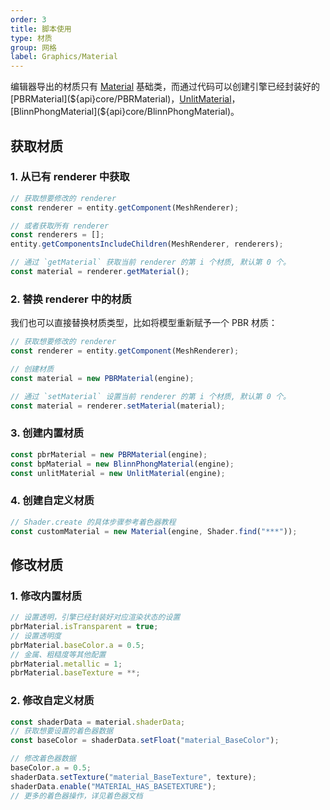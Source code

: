 ```yaml
---
order: 3
title: 脚本使用
type: 材质
group: 网格
label: Graphics/Material
---
```


编辑器导出的材质只有 [Material](${api}core/Material) 基础类，而通过代码可以创建引擎已经封装好的 [PBRMaterial](${api}core/PBRMaterial)，[UnlitMaterial](${api}core/UnlitMaterial)，[BlinnPhongMaterial](${api}core/BlinnPhongMaterial)。

## 获取材质

### 1. 从已有 renderer 中获取

```typescript
// 获取想要修改的 renderer
const renderer = entity.getComponent(MeshRenderer);

// 或者获取所有 renderer
const renderers = [];
entity.getComponentsIncludeChildren(MeshRenderer, renderers);

// 通过 `getMaterial` 获取当前 renderer 的第 i 个材质, 默认第 0 个。
const material = renderer.getMaterial();
```

### 2. 替换 renderer 中的材质

我们也可以直接替换材质类型，比如将模型重新赋予一个 PBR 材质：

```typescript
// 获取想要修改的 renderer
const renderer = entity.getComponent(MeshRenderer);

// 创建材质
const material = new PBRMaterial(engine);

// 通过 `setMaterial` 设置当前 renderer 的第 i 个材质, 默认第 0 个。
const material = renderer.setMaterial(material);
```

### 3. 创建内置材质

```typescript
const pbrMaterial = new PBRMaterial(engine);
const bpMaterial = new BlinnPhongMaterial(engine);
const unlitMaterial = new UnlitMaterial(engine);
```

### 4. 创建自定义材质

```typescript
// Shader.create 的具体步骤参考着色器教程
const customMaterial = new Material(engine, Shader.find("***"));
```

## 修改材质

### 1. 修改内置材质

```typescript
// 设置透明，引擎已经封装好对应渲染状态的设置
pbrMaterial.isTransparent = true;
// 设置透明度
pbrMaterial.baseColor.a = 0.5;
// 金属、粗糙度等其他配置
pbrMaterial.metallic = 1;
pbrMaterial.baseTexture = **;
```

### 2. 修改自定义材质

```typescript
const shaderData = material.shaderData;
// 获取想要设置的着色器数据
const baseColor = shaderData.setFloat("material_BaseColor");

// 修改着色器数据
baseColor.a = 0.5;
shaderData.setTexture("material_BaseTexture", texture);
shaderData.enable("MATERIAL_HAS_BASETEXTURE");
// 更多的着色器操作，详见着色器文档
```
